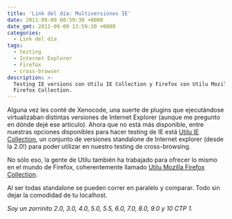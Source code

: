 ```yaml
---
title: 'Link del día: Multiversiones IE'
date: 2011-09-09 08:59:30 +0000
date_gmt: 2011-09-09 13:59:30 +0000
categories:
  - Link del día
tags:
  - testing
  - Internet Explorer
  - Firefox
  - cross-browser
description: >-
  Testing IE versions con Utilu IE Collection y Firefox con Utilu Mozilla
  Firefox Collection.
---
```



Alguna vez les conté de Xenocode, una suerte de plugins que ejecutándose virtualizaban distintas versiones de Internet Explorer (aunque me pregunto en dónde dejé ese artículo). Ahora que no está más disponible, entre nuestras opciones disponibles para hacer testing de IE está [Utilu IE Collection](http://utilu.com/IECollection/), un conjunto de versiones standalone de Internet explorer (desde la 2.0!) para poder utilizar en nuestro testing de cross-browsing.

No sólo eso, la gente de Utilu también ha trabajado para ofrecer lo mismo en el mundo de Firefox, coherentemente llamado [Utilu Mozilla Firefox Collection](http://utilu.com/UtiluMFC/).

Al ser todas standalone se pueden correr en paralelo y comparar. Todo sin dejar la comodidad de tu localhost.

_Soy un zorrinito 2.0, 3.0, 4.0, 5.0, 5.5, 6.0, 7.0, 8.0, 9.0 y 10 CTP 1._
